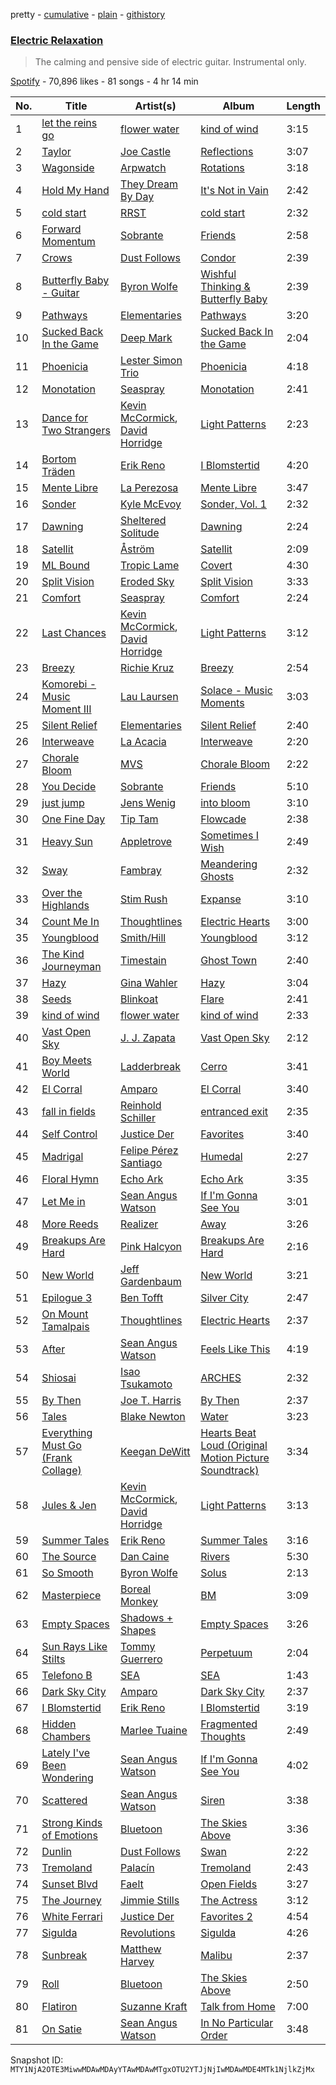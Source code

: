 pretty - [cumulative](/playlists/cumulative/37i9dQZF1DXboGlPhJFIp9.md) - [plain](/playlists/plain/37i9dQZF1DXboGlPhJFIp9) - [githistory](https://github.githistory.xyz/mackorone/spotify-playlist-archive/blob/main/playlists/plain/37i9dQZF1DXboGlPhJFIp9)

### [Electric Relaxation](https://open.spotify.com/playlist/37i9dQZF1DXboGlPhJFIp9)

> The calming and pensive side of electric guitar\. Instrumental only.

[Spotify](https://open.spotify.com/user/spotify) - 70,896 likes - 81 songs - 4 hr 14 min

| No. | Title | Artist(s) | Album | Length |
|---|---|---|---|---|
| 1 | [let the reins go](https://open.spotify.com/track/6edZwX23WcUDbKx9VOxC1Z) | [flower water](https://open.spotify.com/artist/2q0V4ngQ2LJ3gVS5lVW5Ww) | [kind of wind](https://open.spotify.com/album/47Pzq0DT4akwlF9DowYtc6) | 3:15 |
| 2 | [Taylor](https://open.spotify.com/track/5e9j1O0uzn49EYU5JswarF) | [Joe Castle](https://open.spotify.com/artist/5QPm2OdKelGlQ0OKgvT78z) | [Reflections](https://open.spotify.com/album/34DSq25KJCQJ7tlOhVfeLE) | 3:07 |
| 3 | [Wagonside](https://open.spotify.com/track/4Tb2hOoWV5c6Xe8CcI2sUP) | [Arpwatch](https://open.spotify.com/artist/4QWzCQdSl0I35LnBIN5Lmr) | [Rotations](https://open.spotify.com/album/1yyulWBUveBEnszGh0Zseu) | 3:18 |
| 4 | [Hold My Hand](https://open.spotify.com/track/4yf9GHCVO6VyY6q9yl2LvI) | [They Dream By Day](https://open.spotify.com/artist/0bcsH2FSusCuTAZ8aAgbJV) | [It's Not in Vain](https://open.spotify.com/album/5vgSuONhdEqvHfp6C0ge8u) | 2:42 |
| 5 | [cold start](https://open.spotify.com/track/1oRYeH614gcXBYZMjjvnOz) | [RRST](https://open.spotify.com/artist/3nPrEz2yxxCTnR2yPHiFo6) | [cold start](https://open.spotify.com/album/50bVrDOjalJh8BlPpsNHYZ) | 2:32 |
| 6 | [Forward Momentum](https://open.spotify.com/track/1CdiqrBad8rjxuriEcUGU7) | [Sobrante](https://open.spotify.com/artist/6EdMmAogESKj2fFzAGM8yE) | [Friends](https://open.spotify.com/album/7duzFBoBK7inOjkfa74spr) | 2:58 |
| 7 | [Crows](https://open.spotify.com/track/0GZRJWAb08RLUPHyP6uWcY) | [Dust Follows](https://open.spotify.com/artist/5ANgyunkGzckn6Pn0AK5FC) | [Condor](https://open.spotify.com/album/71NA8lopGqU0sPiaGvrX5j) | 2:39 |
| 8 | [Butterfly Baby \- Guitar](https://open.spotify.com/track/1GjZZjRXRKGHwpoNwcg7yH) | [Byron Wolfe](https://open.spotify.com/artist/5FnRSMJOiTQUGkNRfOaJYm) | [Wishful Thinking & Butterfly Baby](https://open.spotify.com/album/3WjqToFMhrS3yM13dpgN5o) | 2:39 |
| 9 | [Pathways](https://open.spotify.com/track/4xDlA5m82NK3cPFBED5ttv) | [Elementaries](https://open.spotify.com/artist/1kB8QJP6BXE8ezroP29Z5r) | [Pathways](https://open.spotify.com/album/61FPjJzbfrVssH6ELwer5Z) | 3:20 |
| 10 | [Sucked Back In the Game](https://open.spotify.com/track/0kCh1hmYmvY8Jo20Brub2X) | [Deep Mark](https://open.spotify.com/artist/1fBgQyqIUMiSAap0lST8L0) | [Sucked Back In the Game](https://open.spotify.com/album/3J2SALaJli4aR5f16G4QPQ) | 2:04 |
| 11 | [Phoenicia](https://open.spotify.com/track/5d09BHHm15tqsHaEHkILOb) | [Lester Simon Trio](https://open.spotify.com/artist/4QKlnta4dWJLNF1yE94FF8) | [Phoenicia](https://open.spotify.com/album/1xYqWYfJaUuSa4AHdItMuR) | 4:18 |
| 12 | [Monotation](https://open.spotify.com/track/2iXt75EraZMReN0YcioAoM) | [Seaspray](https://open.spotify.com/artist/1Okty0KbID5pnDTfNKB7mO) | [Monotation](https://open.spotify.com/album/7iizN309bv4fotTInRIOqe) | 2:41 |
| 13 | [Dance for Two Strangers](https://open.spotify.com/track/2GREyN7Ff5LeXWU50uX3lq) | [Kevin McCormick](https://open.spotify.com/artist/6qG8VCk5ZaX7jP37A6dUoe), [David Horridge](https://open.spotify.com/artist/184zVIpW2ua3bIEeF77LTV) | [Light Patterns](https://open.spotify.com/album/0PgtpfELQuN9Rt4Pu3ai3N) | 2:23 |
| 14 | [Bortom Träden](https://open.spotify.com/track/4CFlaEtdgeu4mFmnUApAyl) | [Erik Reno](https://open.spotify.com/artist/4QL7rtAbYIAQ3sIsffoIz0) | [I Blomstertid](https://open.spotify.com/album/4tvdL8uzjualif8HIlf6ab) | 4:20 |
| 15 | [Mente Libre](https://open.spotify.com/track/2Hd0NIYAMRez3FfjWfkFXv) | [La Perezosa](https://open.spotify.com/artist/68au8jhsM1K0frNuPzcKWI) | [Mente Libre](https://open.spotify.com/album/0pdbiXji6KDN7fsCKgYalt) | 3:47 |
| 16 | [Sonder](https://open.spotify.com/track/6jjmxiR8Yb8Nli4BQhk9e5) | [Kyle McEvoy](https://open.spotify.com/artist/6rRqxCKHpl9C5Imf2uinft) | [Sonder, Vol\. 1](https://open.spotify.com/album/4EMuzrkru4Lx2cD3yu663Q) | 2:32 |
| 17 | [Dawning](https://open.spotify.com/track/57u6QzHGiQ3StJd6jvdrBF) | [Sheltered Solitude](https://open.spotify.com/artist/2DsYHbz0OEIGzYynekPLlB) | [Dawning](https://open.spotify.com/album/763ZNUvb9O0SpjjcpakkvV) | 2:24 |
| 18 | [Satellit](https://open.spotify.com/track/1cMQgz4TXYfWT3aTDDNpR1) | [Åström](https://open.spotify.com/artist/6yRr5aXym7ilgJIX8wciFC) | [Satellit](https://open.spotify.com/album/2Nx5o71yeqes2Q722XOsjN) | 2:09 |
| 19 | [ML Bound](https://open.spotify.com/track/3XPHibpilVQZvpvN4BpvGz) | [Tropic Lame](https://open.spotify.com/artist/3WVSQw0STiqOBYFHWSryxP) | [Covert](https://open.spotify.com/album/64zVQb34ODaq3y1oxx7VaS) | 4:30 |
| 20 | [Split Vision](https://open.spotify.com/track/437FQCpke7wfl5YWb1xQth) | [Eroded Sky](https://open.spotify.com/artist/2OroWFuP1XDqsnXLgcqgub) | [Split Vision](https://open.spotify.com/album/1VpV0IDzLpG3v8C2DSnkTf) | 3:33 |
| 21 | [Comfort](https://open.spotify.com/track/2UsNtVgKlx9FYhRHUAYIJn) | [Seaspray](https://open.spotify.com/artist/1Okty0KbID5pnDTfNKB7mO) | [Comfort](https://open.spotify.com/album/11o1wEU5W9S7e6ii4oVWE2) | 2:24 |
| 22 | [Last Chances](https://open.spotify.com/track/4t3Sb48ky45dt5EfPSehZw) | [Kevin McCormick](https://open.spotify.com/artist/6qG8VCk5ZaX7jP37A6dUoe), [David Horridge](https://open.spotify.com/artist/184zVIpW2ua3bIEeF77LTV) | [Light Patterns](https://open.spotify.com/album/0PgtpfELQuN9Rt4Pu3ai3N) | 3:12 |
| 23 | [Breezy](https://open.spotify.com/track/5ufwUZ3FqWHHWEnjO0wBXf) | [Richie Kruz](https://open.spotify.com/artist/1ulbjpM1Xqulg1o3sIhIH5) | [Breezy](https://open.spotify.com/album/3IaLEX2CgHRSci1W90e0Pq) | 2:54 |
| 24 | [Komorebi \- Music Moment III](https://open.spotify.com/track/6UMZhRbDvNRYcHpTrBcKbQ) | [Lau Laursen](https://open.spotify.com/artist/2DX416UopBRJnghbTA5w2K) | [Solace \- Music Moments](https://open.spotify.com/album/4FpYCSmtGPk9kVoL4w5gdi) | 3:03 |
| 25 | [Silent Relief](https://open.spotify.com/track/7JFpjthH6y3ZXmaLs70YZq) | [Elementaries](https://open.spotify.com/artist/1kB8QJP6BXE8ezroP29Z5r) | [Silent Relief](https://open.spotify.com/album/0gEfQ8YiaTZCJrF9LOWXqh) | 2:40 |
| 26 | [Interweave](https://open.spotify.com/track/6LvmN1802Bk6Tcem36utnB) | [La Acacia](https://open.spotify.com/artist/5G9yqrjh885YlBh921HYc7) | [Interweave](https://open.spotify.com/album/2HMXhnCNU1aDzIigeKLySH) | 2:20 |
| 27 | [Chorale Bloom](https://open.spotify.com/track/1IKTSaVFGdnkbWkzSJPveE) | [MVS](https://open.spotify.com/artist/2iPiEjvpiyVOYH7JSRgqfW) | [Chorale Bloom](https://open.spotify.com/album/1mzSDbGGXL5CXXTB8bEFYH) | 2:22 |
| 28 | [You Decide](https://open.spotify.com/track/6af2G4iym8KvVXcL6CvYG9) | [Sobrante](https://open.spotify.com/artist/6EdMmAogESKj2fFzAGM8yE) | [Friends](https://open.spotify.com/album/7duzFBoBK7inOjkfa74spr) | 5:10 |
| 29 | [just jump](https://open.spotify.com/track/4M0sEJzmZoQy2hcvCbfEHp) | [Jens Wenig](https://open.spotify.com/artist/4U52OGCZcwbncL3VCuvk2r) | [into bloom](https://open.spotify.com/album/5ZRzmKDXIhbAfCCBo4Zfts) | 3:10 |
| 30 | [One Fine Day](https://open.spotify.com/track/1TzWtETf8eo588fqJllZ4Y) | [Tip Tam](https://open.spotify.com/artist/2WeojxFCkGinfmkmpsi8B9) | [Flowcade](https://open.spotify.com/album/7GmBggUFdYbYHQErF6EzLi) | 2:38 |
| 31 | [Heavy Sun](https://open.spotify.com/track/3Qpwi2wStbfsZBmULlVFpS) | [Appletrove](https://open.spotify.com/artist/0FkbvhIhFy46IGyR4Ah1Pd) | [Sometimes I Wish](https://open.spotify.com/album/64swfOKUaHH7FCD7QdEBnW) | 2:49 |
| 32 | [Sway](https://open.spotify.com/track/1ECfMFb5v2sjl1kKBQg9do) | [Fambray](https://open.spotify.com/artist/4478Bpo6m6FSvsaANFykYp) | [Meandering Ghosts](https://open.spotify.com/album/6p8V58htpFLS0iPkiv1yyY) | 2:32 |
| 33 | [Over the Highlands](https://open.spotify.com/track/0YnGWHjeqvBxbdf1T2RXbM) | [Stim Rush](https://open.spotify.com/artist/6oauPLbeRb1ShwhY7dzRUn) | [Expanse](https://open.spotify.com/album/5To2yLp2nIg7TZ11RGc9Ho) | 3:10 |
| 34 | [Count Me In](https://open.spotify.com/track/1BHe1rqxhkVlJctZQ9nzIY) | [Thoughtlines](https://open.spotify.com/artist/7g04f5dUBMBNO7jdBrBZfR) | [Electric Hearts](https://open.spotify.com/album/0oz8kXBIk0xIMrylycgwPs) | 3:00 |
| 35 | [Youngblood](https://open.spotify.com/track/6o5J6cSMaL5Eawyj5kcPNj) | [Smith/Hill](https://open.spotify.com/artist/7HBGJDqgtjAhCnoFpZzFDS) | [Youngblood](https://open.spotify.com/album/31UVKQURguKgZxV4rED6Gc) | 3:12 |
| 36 | [The Kind Journeyman](https://open.spotify.com/track/2CgGcJ3cBHQJhhK2pqcm8g) | [Timestain](https://open.spotify.com/artist/3x4Wg2JsXrfZkMbfP0giOU) | [Ghost Town](https://open.spotify.com/album/2ceYok3cY1JTWnIP12B7u8) | 2:40 |
| 37 | [Hazy](https://open.spotify.com/track/687knmd9df9s6TRLzRVEOZ) | [Gina Wahler](https://open.spotify.com/artist/2qYWM0svFgRslCfVj36xcC) | [Hazy](https://open.spotify.com/album/45XVtdfgbmjIOEl3lLZhc2) | 3:04 |
| 38 | [Seeds](https://open.spotify.com/track/7DxsjZaR9m4Nx1wHRd2CSw) | [Blinkoat](https://open.spotify.com/artist/33euSsALBQFfAp6s5gp5U4) | [Flare](https://open.spotify.com/album/1LsixZKwwIbeeWyrHHT6cR) | 2:41 |
| 39 | [kind of wind](https://open.spotify.com/track/0DydsFKNIPPXn2wWmDGyR3) | [flower water](https://open.spotify.com/artist/2q0V4ngQ2LJ3gVS5lVW5Ww) | [kind of wind](https://open.spotify.com/album/47Pzq0DT4akwlF9DowYtc6) | 2:33 |
| 40 | [Vast Open Sky](https://open.spotify.com/track/42gzCgGFiRmoDvzhVQvEOI) | [J\. J\. Zapata](https://open.spotify.com/artist/6ospPIOrQaXpxQD5dsKAAL) | [Vast Open Sky](https://open.spotify.com/album/1yN0XDhIYbhffVOzLpEHq4) | 2:12 |
| 41 | [Boy Meets World](https://open.spotify.com/track/0r049w4eKLL1dEdZ6xZJYZ) | [Ladderbreak](https://open.spotify.com/artist/0GxMDb96WYvDodwqMfeSwe) | [Cerro](https://open.spotify.com/album/0kXdiTfDJNzAqefh5NBFQy) | 3:41 |
| 42 | [El Corral](https://open.spotify.com/track/2mxt92U4KWQ5IrZV1lOHRl) | [Amparo](https://open.spotify.com/artist/55FRGLGEoc58o9fNM6gEdf) | [El Corral](https://open.spotify.com/album/0pancCB4keYwRvDqx2Jmxr) | 3:40 |
| 43 | [fall in fields](https://open.spotify.com/track/6EqPZBsaD90uY5grCAJeCf) | [Reinhold Schiller](https://open.spotify.com/artist/4SpgEBf5YGvuJGYA1UFnfZ) | [entranced exit](https://open.spotify.com/album/7ccrcFFjhiUVDiFQiJQq0J) | 2:35 |
| 44 | [Self Control](https://open.spotify.com/track/5UmjHuYRItemped2xd3Qx4) | [Justice Der](https://open.spotify.com/artist/2N79L5eT2Xraec4UJsi2Fz) | [Favorites](https://open.spotify.com/album/5wc1XEogSJeFO37RtAGaAc) | 3:40 |
| 45 | [Madrigal](https://open.spotify.com/track/7HacRe0qGc3KeVeCRVcIFN) | [Felipe Pérez Santiago](https://open.spotify.com/artist/4FfFH7PoQpP9wuDaUkrdrw) | [Humedal](https://open.spotify.com/album/3aZ7Q5otwzpaHcPXpKLiS2) | 2:27 |
| 46 | [Floral Hymn](https://open.spotify.com/track/2gCd69plASs1CIhfArHlPQ) | [Echo Ark](https://open.spotify.com/artist/3i21BFL67igZbgH8Pj0Xlz) | [Echo Ark](https://open.spotify.com/album/4PUBYJiKEdJKdMwqHSeilt) | 3:35 |
| 47 | [Let Me in](https://open.spotify.com/track/2xCrfVj6YtPcov8kuW3hU8) | [Sean Angus Watson](https://open.spotify.com/artist/2kiSeGQsztzTrVXlIZOoBn) | [If I'm Gonna See You](https://open.spotify.com/album/11uXDArfb3fe5ortxBZTN3) | 3:01 |
| 48 | [More Reeds](https://open.spotify.com/track/5CXoWgCOmJN7czdwNowOYk) | [Realizer](https://open.spotify.com/artist/7I2pqQX5c5XTjyl8InIrbt) | [Away](https://open.spotify.com/album/4Zzjrtt6012pdMZkw1R7mA) | 3:26 |
| 49 | [Breakups Are Hard](https://open.spotify.com/track/2xJuvHrr1OgDAkIxL6klv5) | [Pink Halcyon](https://open.spotify.com/artist/02YzIekYco9IxU1HZuVg0C) | [Breakups Are Hard](https://open.spotify.com/album/2cRJ1TWmG6e7cU91md5ymn) | 2:16 |
| 50 | [New World](https://open.spotify.com/track/1C1XqIYvEoQWXzXQnxIYlP) | [Jeff Gardenbaum](https://open.spotify.com/artist/0jexu3jhxqUlfX2fiW63TW) | [New World](https://open.spotify.com/album/2bNHNDvSrrBVJgr62xhZlj) | 3:21 |
| 51 | [Epilogue 3](https://open.spotify.com/track/2OnwgWybQQHFav2sQahgFm) | [Ben Tofft](https://open.spotify.com/artist/5A2sXpZZ3Es4AgRGrJACy9) | [Silver City](https://open.spotify.com/album/0zeC3nS5nlOK1aJ9vK8mFE) | 2:47 |
| 52 | [On Mount Tamalpais](https://open.spotify.com/track/3SGs1iMxX9zzv6Dz1uQwSl) | [Thoughtlines](https://open.spotify.com/artist/7g04f5dUBMBNO7jdBrBZfR) | [Electric Hearts](https://open.spotify.com/album/0oz8kXBIk0xIMrylycgwPs) | 2:37 |
| 53 | [After](https://open.spotify.com/track/6bu6ncccfVyX29Tkl9oRpR) | [Sean Angus Watson](https://open.spotify.com/artist/2kiSeGQsztzTrVXlIZOoBn) | [Feels Like This](https://open.spotify.com/album/37dKlvajGi2mmHLPgWBvLj) | 4:19 |
| 54 | [Shiosai](https://open.spotify.com/track/16OeJvn6s38iUCNniIU4WQ) | [Isao Tsukamoto](https://open.spotify.com/artist/7pLs9v2GtcnQPBO5Jg8FQy) | [ARCHES](https://open.spotify.com/album/5mvZLtMuUS2H0ygEdjNyrt) | 2:32 |
| 55 | [By Then](https://open.spotify.com/track/4UoKhh4KjZfFhbNh1EuyKv) | [Joe T\. Harris](https://open.spotify.com/artist/4iE2uZjQBe6KKF49DtFcD3) | [By Then](https://open.spotify.com/album/4um3mquSODjjiVy2KESC86) | 2:37 |
| 56 | [Tales](https://open.spotify.com/track/6sDT5Hy4pAS6r0KqcY2em5) | [Blake Newton](https://open.spotify.com/artist/248FFgnhqpwX9kcgXtLWKK) | [Water](https://open.spotify.com/album/6Y67bPBC2FOf0WLVrRcq7p) | 3:23 |
| 57 | [Everything Must Go \(Frank Collage\)](https://open.spotify.com/track/2BY40RfMfBavzsjiTfbow3) | [Keegan DeWitt](https://open.spotify.com/artist/1QkkfXx0WxSxmUIQOkSWa2) | [Hearts Beat Loud \(Original Motion Picture Soundtrack\)](https://open.spotify.com/album/1IDULQwFEIbHUGFWSpjByu) | 3:34 |
| 58 | [Jules & Jen](https://open.spotify.com/track/5C0BlB1Tm53MOS3SOFUGnN) | [Kevin McCormick](https://open.spotify.com/artist/6qG8VCk5ZaX7jP37A6dUoe), [David Horridge](https://open.spotify.com/artist/184zVIpW2ua3bIEeF77LTV) | [Light Patterns](https://open.spotify.com/album/0PgtpfELQuN9Rt4Pu3ai3N) | 3:13 |
| 59 | [Summer Tales](https://open.spotify.com/track/40qA5hA8RuOpIe6RzPL9Wo) | [Erik Reno](https://open.spotify.com/artist/4QL7rtAbYIAQ3sIsffoIz0) | [Summer Tales](https://open.spotify.com/album/6ppAmnM0WuNYgrSXC43dKJ) | 3:16 |
| 60 | [The Source](https://open.spotify.com/track/6MmCpo0GytipNTU0mNwh4X) | [Dan Caine](https://open.spotify.com/artist/0r5LxNZiRy5s6to6o2Uy5A) | [Rivers](https://open.spotify.com/album/4v47S3SLTz4b0Wsnfs3gjq) | 5:30 |
| 61 | [So Smooth](https://open.spotify.com/track/4v0UsJ0beNVxLwml6yod9m) | [Byron Wolfe](https://open.spotify.com/artist/5FnRSMJOiTQUGkNRfOaJYm) | [Solus](https://open.spotify.com/album/1egYUj4A6rCalOq90beuGw) | 2:13 |
| 62 | [Masterpiece](https://open.spotify.com/track/6Z4zjDo2ZhH3dF2ArneHlY) | [Boreal Monkey](https://open.spotify.com/artist/7hrUxPY5NyS5eTyuYCvhw1) | [BM](https://open.spotify.com/album/377VpIuyZnkPBNzNZds4EA) | 3:09 |
| 63 | [Empty Spaces](https://open.spotify.com/track/4zmfaatjJ1ztln2FmDLy4X) | [Shadows + Shapes](https://open.spotify.com/artist/3BjU4RF6x4SG9akxiHjQIt) | [Empty Spaces](https://open.spotify.com/album/2u7SsDt93gxW8XsRMWIJd2) | 3:26 |
| 64 | [Sun Rays Like Stilts](https://open.spotify.com/track/2Ik1Ak51UOyRr8uEBamnjI) | [Tommy Guerrero](https://open.spotify.com/artist/5qnkHpjyS6CUxH1UUy82B7) | [Perpetuum](https://open.spotify.com/album/4UupldOklfdtsf76wfUaXx) | 2:04 |
| 65 | [Telefono B](https://open.spotify.com/track/1rCn4c0ULASiBiEYdQMvc9) | [SEA](https://open.spotify.com/artist/0yMlqsQgpwBZZ6AzyofFAx) | [SEA](https://open.spotify.com/album/3fOrus5SZVYa42UQATcNpy) | 1:43 |
| 66 | [Dark Sky City](https://open.spotify.com/track/3PlXrxRDrSpg2JEShdEPGY) | [Amparo](https://open.spotify.com/artist/55FRGLGEoc58o9fNM6gEdf) | [Dark Sky City](https://open.spotify.com/album/1n30D8qOtqf6IimgHXz8wF) | 2:37 |
| 67 | [I Blomstertid](https://open.spotify.com/track/3kclS24SfhIIqoof9pMFhj) | [Erik Reno](https://open.spotify.com/artist/4QL7rtAbYIAQ3sIsffoIz0) | [I Blomstertid](https://open.spotify.com/album/4tvdL8uzjualif8HIlf6ab) | 3:19 |
| 68 | [Hidden Chambers](https://open.spotify.com/track/4iNlPrMJCvBjakWljscabH) | [Marlee Tuaine](https://open.spotify.com/artist/2qRSibliMCzMBIIUqMqaRB) | [Fragmented Thoughts](https://open.spotify.com/album/0aZWKOxr4JMCSIpVAmBR2T) | 2:49 |
| 69 | [Lately I've Been Wondering](https://open.spotify.com/track/0NQEzguxVbjYvVeveED6s3) | [Sean Angus Watson](https://open.spotify.com/artist/2kiSeGQsztzTrVXlIZOoBn) | [If I'm Gonna See You](https://open.spotify.com/album/11uXDArfb3fe5ortxBZTN3) | 4:02 |
| 70 | [Scattered](https://open.spotify.com/track/0LdmeJoh43rLqNsTmDg3Ed) | [Sean Angus Watson](https://open.spotify.com/artist/2kiSeGQsztzTrVXlIZOoBn) | [Siren](https://open.spotify.com/album/0tFARk2yFys7RawhwTPcM0) | 3:38 |
| 71 | [Strong Kinds of Emotions](https://open.spotify.com/track/4IAuHbRSyRYfBWMPIFprRj) | [Bluetoon](https://open.spotify.com/artist/135WbQvbKp0SnPHy80df1X) | [The Skies Above](https://open.spotify.com/album/65BZVVODmw9gxRu13MHG49) | 3:36 |
| 72 | [Dunlin](https://open.spotify.com/track/7LQGIJsi90gdSKo5yzEDOb) | [Dust Follows](https://open.spotify.com/artist/5ANgyunkGzckn6Pn0AK5FC) | [Swan](https://open.spotify.com/album/3CcjnNWOPCrrDBKEgUQ3Mk) | 2:22 |
| 73 | [Tremoland](https://open.spotify.com/track/13z3AL9gEDxGWr1sGk0UZe) | [Palacín](https://open.spotify.com/artist/4AFGBpC7hxvSJArGRadDoL) | [Tremoland](https://open.spotify.com/album/1PLLrdOtibrkAzPxV8j3jj) | 2:43 |
| 74 | [Sunset Blvd](https://open.spotify.com/track/7B6GIld7XdXdkOcziTsCHi) | [Faelt](https://open.spotify.com/artist/6FlnhTAnvtLGV8mEZLGkBX) | [Open Fields](https://open.spotify.com/album/6AUdvWLCptSVA1g8k7tMKD) | 3:27 |
| 75 | [The Journey](https://open.spotify.com/track/1XcOci00g6G98QaDipUiPb) | [Jimmie Stills](https://open.spotify.com/artist/64FYFlv9Z4qfU4rXS6Ri5E) | [The Actress](https://open.spotify.com/album/2VOcYwupehwQHrQieOWbCH) | 3:12 |
| 76 | [White Ferrari](https://open.spotify.com/track/3peYvBrl7CyE0zXUujPGnN) | [Justice Der](https://open.spotify.com/artist/2N79L5eT2Xraec4UJsi2Fz) | [Favorites 2](https://open.spotify.com/album/1wCB84h6r1T0nv9ZQDcM3e) | 4:54 |
| 77 | [Sigulda](https://open.spotify.com/track/46WRSVjU9OwepvlCcBLvFa) | [Revolutions](https://open.spotify.com/artist/0RjqXCIIlAUNd0APK0cE8T) | [Sigulda](https://open.spotify.com/album/4ftPJ2WTzpMa4Lb4ckUqIS) | 4:26 |
| 78 | [Sunbreak](https://open.spotify.com/track/4cmBIVqMmvd48ISF6FHdtq) | [Matthew Harvey](https://open.spotify.com/artist/30LkldJYxQgtaQBIGwzgMQ) | [Malibu](https://open.spotify.com/album/3kM89PKkU3cDQXTMIYDWxo) | 2:37 |
| 79 | [Roll](https://open.spotify.com/track/45hrCYJ27wKJEDW8DKh2Ko) | [Bluetoon](https://open.spotify.com/artist/135WbQvbKp0SnPHy80df1X) | [The Skies Above](https://open.spotify.com/album/65BZVVODmw9gxRu13MHG49) | 2:50 |
| 80 | [Flatiron](https://open.spotify.com/track/4a8njLGIK0meARLqzvysDn) | [Suzanne Kraft](https://open.spotify.com/artist/1FTn5osUbCr8n7WgYmbK5m) | [Talk from Home](https://open.spotify.com/album/1RMrV8gQc6f3csRiNoQwP6) | 7:00 |
| 81 | [On Satie](https://open.spotify.com/track/4FLaCrEr1DnVyprizWg3XF) | [Sean Angus Watson](https://open.spotify.com/artist/2kiSeGQsztzTrVXlIZOoBn) | [In No Particular Order](https://open.spotify.com/album/6Il6mppb7MylqEi5S3S3mK) | 3:48 |

Snapshot ID: `MTY1NjA2OTE3MiwwMDAwMDAyYTAwMDAwMTgxOTU2YTJjNjIwMDAwMDE4MTk1NjlkZjMx`
